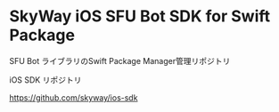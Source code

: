 # SkyWay iOS SFU Bot SDK for Swift Package 

SFU Bot ライブラリのSwift Package Manager管理リポジトリ

iOS SDK リポジトリ

https://github.com/skyway/ios-sdk